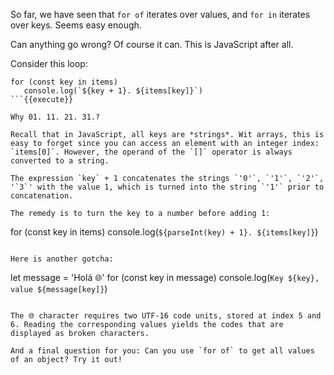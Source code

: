 So far, we have seen that `for of` iterates over values, and `for in` iterates over keys. Seems easy enough. 

Can anything go wrong? Of course it can. This is JavaScript after all.

Consider this loop:

```
for (const key in items)
   console.log(`${key + 1}. ${items[key]}`)
```{{execute}}

Why 01. 11. 21. 31.? 

Recall that in JavaScript, all keys are *strings*. Wit arrays, this is easy to forget since you can access an element with an integer index: `items[0]`. However, the operand of the `[]` operator is always converted to a string. 

The expression `key` + 1 concatenates the strings `'0'`, `'1'`, `'2'`, '`3`' with the value 1, which is turned into the string `'1'` prior to concatenation.

The remedy is to turn the key to a number before adding 1:

```
for (const key in items)
   console.log(`${parseInt(key) + 1}. ${items[key]}`)
```{{execute}}

Here is another gotcha:

```
let message = 'Holá 🌐'
for (const key in message)
   console.log(`Key ${key}, value ${message[key]}`)
```

The 🌐 character requires two UTF-16 code units, stored at index 5 and 6. Reading the corresponding values yields the codes that are displayed as broken characters.

And a final question for you: Can you use `for of` to get all values of an object? Try it out!

